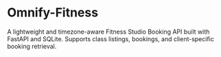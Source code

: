 # Omnify-Fitness
A lightweight and timezone-aware Fitness Studio Booking API built with FastAPI and SQLite. Supports class listings, bookings, and client-specific booking retrieval.
